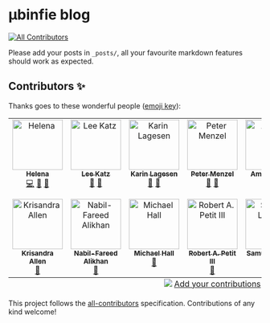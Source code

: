# µbinfie blog
<!-- ALL-CONTRIBUTORS-BADGE:START - Do not remove or modify this section -->
[![All Contributors](https://img.shields.io/badge/all_contributors-14-orange.svg?style=flat-square)](#contributors-)
<!-- ALL-CONTRIBUTORS-BADGE:END -->

Please add your posts in `_posts/`, all your favourite markdown features should work as expected.

## Contributors ✨

Thanks goes to these wonderful people ([emoji key](https://allcontributors.org/docs/en/emoji-key)):

<!-- ALL-CONTRIBUTORS-LIST:START - Do not remove or modify this section -->
<!-- prettier-ignore-start -->
<!-- markdownlint-disable -->
<table>
  <tbody>
    <tr>
      <td align="center" valign="top" width="14.28%"><a href="https://hexylena.galaxians.org/"><img src="https://avatars.githubusercontent.com/u/458683?v=4?s=100" width="100px;" alt="Helena"/><br /><sub><b>Helena</b></sub></a><br /><a href="https://github.com/ubinfie/ubinfie/commits?author=hexylena" title="Code">💻</a> <a href="https://github.com/ubinfie/ubinfie/commits?author=hexylena" title="Documentation">📖</a> <a href="https://github.com/ubinfie/ubinfie/pulls?q=is%3Apr+reviewed-by%3Ahexylena" title="Reviewed Pull Requests">👀</a></td>
      <td align="center" valign="top" width="14.28%"><a href="https://lskatz.github.io/"><img src="https://avatars.githubusercontent.com/u/14798?v=4?s=100" width="100px;" alt="Lee Katz"/><br /><sub><b>Lee Katz</b></sub></a><br /><a href="https://github.com/ubinfie/ubinfie/commits?author=lskatz" title="Documentation">📖</a> <a href="https://github.com/ubinfie/ubinfie/pulls?q=is%3Apr+reviewed-by%3Alskatz" title="Reviewed Pull Requests">👀</a></td>
      <td align="center" valign="top" width="14.28%"><a href="https://github.com/karinlag"><img src="https://avatars.githubusercontent.com/u/3314544?v=4?s=100" width="100px;" alt="Karin Lagesen"/><br /><sub><b>Karin Lagesen</b></sub></a><br /><a href="https://github.com/ubinfie/ubinfie/commits?author=karinlag" title="Documentation">📖</a> <a href="https://github.com/ubinfie/ubinfie/pulls?q=is%3Apr+reviewed-by%3Akarinlag" title="Reviewed Pull Requests">👀</a></td>
      <td align="center" valign="top" width="14.28%"><a href="https://menzel.tech/"><img src="https://avatars.githubusercontent.com/u/1469600?v=4?s=100" width="100px;" alt="Peter Menzel"/><br /><sub><b>Peter Menzel</b></sub></a><br /><a href="https://github.com/ubinfie/ubinfie/commits?author=pmenzel" title="Documentation">📖</a> <a href="https://github.com/ubinfie/ubinfie/pulls?q=is%3Apr+reviewed-by%3Apmenzel" title="Reviewed Pull Requests">👀</a></td>
      <td align="center" valign="top" width="14.28%"><a href="https://github.com/ammaraziz"><img src="https://avatars.githubusercontent.com/u/7768245?v=4?s=100" width="100px;" alt="Ammar Aziz"/><br /><sub><b>Ammar Aziz</b></sub></a><br /><a href="https://github.com/ubinfie/ubinfie/commits?author=ammaraziz" title="Documentation">📖</a></td>
      <td align="center" valign="top" width="14.28%"><a href="https://github.com/boulund"><img src="https://avatars.githubusercontent.com/u/4919402?v=4?s=100" width="100px;" alt="Fredrik Boulund"/><br /><sub><b>Fredrik Boulund</b></sub></a><br /><a href="https://github.com/ubinfie/ubinfie/pulls?q=is%3Apr+reviewed-by%3Aboulund" title="Reviewed Pull Requests">👀</a></td>
      <td align="center" valign="top" width="14.28%"><a href="https://github.com/cinnetcrash"><img src="https://avatars.githubusercontent.com/u/36562822?v=4?s=100" width="100px;" alt="Gültekin Ünal"/><br /><sub><b>Gültekin Ünal</b></sub></a><br /><a href="https://github.com/ubinfie/ubinfie/pulls?q=is%3Apr+reviewed-by%3Acinnetcrash" title="Reviewed Pull Requests">👀</a></td>
    </tr>
    <tr>
      <td align="center" valign="top" width="14.28%"><a href="https://github.com/genomicepi"><img src="https://avatars.githubusercontent.com/u/91845410?v=4?s=100" width="100px;" alt="Krisandra Allen"/><br /><sub><b>Krisandra Allen</b></sub></a><br /><a href="https://github.com/ubinfie/ubinfie/pulls?q=is%3Apr+reviewed-by%3Agenomicepi" title="Reviewed Pull Requests">👀</a></td>
      <td align="center" valign="top" width="14.28%"><a href="http://www.happykhan.com/"><img src="https://avatars.githubusercontent.com/u/1452696?v=4?s=100" width="100px;" alt="Nabil-Fareed Alikhan"/><br /><sub><b>Nabil-Fareed Alikhan</b></sub></a><br /><a href="https://github.com/ubinfie/ubinfie/pulls?q=is%3Apr+reviewed-by%3Ahappykhan" title="Reviewed Pull Requests">👀</a></td>
      <td align="center" valign="top" width="14.28%"><a href="https://mbh.sh/"><img src="https://avatars.githubusercontent.com/u/20403931?v=4?s=100" width="100px;" alt="Michael Hall"/><br /><sub><b>Michael Hall</b></sub></a><br /><a href="https://github.com/ubinfie/ubinfie/pulls?q=is%3Apr+reviewed-by%3Ambhall88" title="Reviewed Pull Requests">👀</a></td>
      <td align="center" valign="top" width="14.28%"><a href="https://www.robertpetit.com/"><img src="https://avatars.githubusercontent.com/u/5334269?v=4?s=100" width="100px;" alt="Robert A. Petit III"/><br /><sub><b>Robert A. Petit III</b></sub></a><br /><a href="https://github.com/ubinfie/ubinfie/pulls?q=is%3Apr+reviewed-by%3Arpetit3" title="Reviewed Pull Requests">👀</a></td>
      <td align="center" valign="top" width="14.28%"><a href="https://github.com/samuell"><img src="https://avatars.githubusercontent.com/u/125003?v=4?s=100" width="100px;" alt="Samuel Lampa"/><br /><sub><b>Samuel Lampa</b></sub></a><br /><a href="https://github.com/ubinfie/ubinfie/pulls?q=is%3Apr+reviewed-by%3Asamuell" title="Reviewed Pull Requests">👀</a></td>
      <td align="center" valign="top" width="14.28%"><a href="https://github.com/thanhleviet"><img src="https://avatars.githubusercontent.com/u/247862?v=4?s=100" width="100px;" alt="Thanh Lee"/><br /><sub><b>Thanh Lee</b></sub></a><br /><a href="https://github.com/ubinfie/ubinfie/pulls?q=is%3Apr+reviewed-by%3Athanhleviet" title="Reviewed Pull Requests">👀</a></td>
      <td align="center" valign="top" width="14.28%"><a href="https://github.com/vkkodali"><img src="https://avatars.githubusercontent.com/u/19337104?v=4?s=100" width="100px;" alt="Vamsi Kodali"/><br /><sub><b>Vamsi Kodali</b></sub></a><br /><a href="https://github.com/ubinfie/ubinfie/pulls?q=is%3Apr+reviewed-by%3Avkkodali" title="Reviewed Pull Requests">👀</a></td>
    </tr>
  </tbody>
  <tfoot>
    <tr>
      <td align="center" size="13px" colspan="7">
        <img src="https://raw.githubusercontent.com/all-contributors/all-contributors-cli/1b8533af435da9854653492b1327a23a4dbd0a10/assets/logo-small.svg">
          <a href="https://all-contributors.js.org/docs/en/bot/usage">Add your contributions</a>
        </img>
      </td>
    </tr>
  </tfoot>
</table>

<!-- markdownlint-restore -->
<!-- prettier-ignore-end -->

<!-- ALL-CONTRIBUTORS-LIST:END -->

This project follows the [all-contributors](https://github.com/all-contributors/all-contributors) specification. Contributions of any kind welcome!